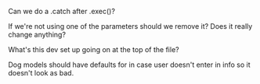 Can we do a .catch after .exec()?

If we're not using one of the parameters should we remove it? Does it really change anything?

What's this dev set up going on at the top of the file?

Dog models should have defaults for in case user doesn't enter in info so it doesn't look as bad.

